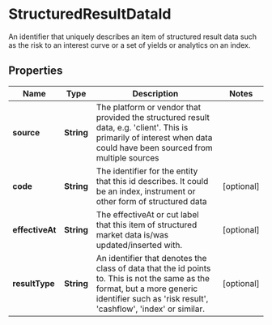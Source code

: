 

# StructuredResultDataId

An identifier that uniquely describes an item of structured result data such as the risk to an interest curve or a set of yields or analytics on an index.
## Properties

Name | Type | Description | Notes
------------ | ------------- | ------------- | -------------
**source** | **String** | The platform or vendor that provided the structured result data, e.g. &#39;client&#39;. This is primarily of interest when data could have been sourced from multiple sources | 
**code** | **String** | The identifier for the entity that this id describes. It could be an index, instrument or other form of structured data |  [optional]
**effectiveAt** | **String** | The effectiveAt or cut label that this item of structured market data is/was updated/inserted with. |  [optional]
**resultType** | **String** | An identifier that denotes the class of data that the id points to. This is not the same as the format, but a more generic identifier such as &#39;risk result&#39;, &#39;cashflow&#39;, &#39;index&#39; or similar. |  [optional]



